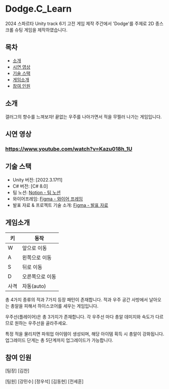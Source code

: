 # Dodge.C_Learn

2024 스파르타 Unity track 6기 고전 게임 제작 주간에서 'Dodge'를 주제로 2D 종스크롤 슈팅 게임을 제작하였습니다.

## 목차
- [소개](#소개)
- [시연 영상](#시연-영상)
- [기술 스택](#기술-스택)
- [게임소개](#게임소개)
- [참여 인원](#깃허브링크)

## 소개
갤러그의 향수를 느껴보자!
끝없는 우주를 나아가면서 적을 무찔러 나가는 게임입니다.

## 시연 영상
### https://www.youtube.com/watch?v=Kazu018h_1U

## 기술 스택

- Unity 버전: [2022.3.17f1]
- C# 버전: [C# 8.0]
- 팀 노션: [Notion - 팀 노션](https://www.notion.so/e193b9df410b4432b2758f12d687f8cb)
- 와이어프레임: [Figma - 와이어 프레임](https://www.figma.com/board/V5nljnfyh8pMLzz7yOLxe8/Untitled?node-id=0-1&node-type=canvas&t=nM0Hf0zJCOf2Bv34-0) 
- 발표 자료 & 프로젝트 기술 소개: [Figma - 발표 자료](https://www.figma.com/board/V5nljnfyh8pMLzz7yOLxe8/1%EC%A1%B0-%ED%94%BC%EA%B7%B8%EB%A7%88?node-id=0-1&node-type=canvas&t=m7hKAkoG2PslU8iv-0)

## 게임소개

| 키   | 동작         |
|------|--------------|
| W    | 앞으로 이동  |
| A    | 왼쪽으로 이동 |
| S    | 뒤로 이동    |
| D    | 오른쪽으로 이동 |
| 사격 | 자동(auto) |

총 4가지 종류의 적과 7가지 등장 패턴이 존재합니다.
적과 우주 공간 사방에서 날아오는 총알을 피해서 하이스코어를 세우는 게임입니다.

우주선(플레이어)은 총 3가지가 존재합니다.
각 우주선 마다 총알 데미지와 속도가 다르므로 원하는 우주선을 골라주세요.

특정 적을 물리치면 파워업 아이템이 생성되며, 해당 아이템 획득 시 총알이 강화됩니다.
업그레이드 단게는 총 5단계까지 업그레이드가 가능합니다.

## 참여 인원

[팀장]
[김찬]

[팀원]
[강민수]
[정우석]
[김동현]
[전세훈]

